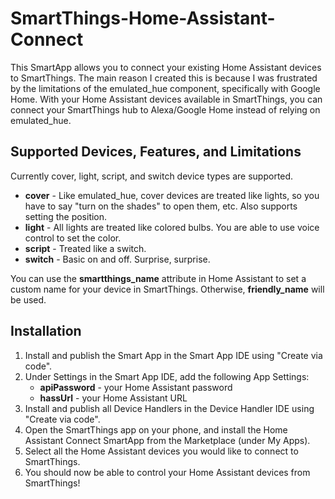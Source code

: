 # SmartThings-Home-Assistant-Connect
This SmartApp allows you to connect your existing Home Assistant devices to SmartThings. The main reason I created this is because I was frustrated by the limitations of the emulated_hue component, specifically with Google Home. With your Home Assistant devices available in SmartThings, you can connect your SmartThings hub to Alexa/Google Home instead of relying on emulated_hue.

## Supported Devices, Features, and Limitations
Currently cover, light, script, and switch device types are supported.

- **cover** - Like emulated_hue, cover devices are treated like lights, so you have to say "turn on the shades" to open them, etc. Also supports setting the position.
- **light** - All lights are treated like colored bulbs. You are able to use voice control to set the color.
- **script** - Treated like a switch.
- **switch** - Basic on and off. Surprise, surprise.

You can use the **smartthings_name** attribute in Home Assistant to set a custom name for your device in SmartThings. Otherwise, **friendly_name** will be used.

## Installation
1. Install and publish the Smart App in the Smart App IDE using "Create via code".
1. Under Settings in the Smart App IDE, add the following App Settings:
   - **apiPassword** - your Home Assistant password
   - **hassUrl** - your Home Assistant URL
1. Install and publish all Device Handlers in the Device Handler IDE using "Create via code".
1. Open the SmartThings app on your phone, and install the Home Assistant Connect SmartApp from the Marketplace (under My Apps).
1. Select all the Home Assistant devices you would like to connect to SmartThings.
1. You should now be able to control your Home Assistant devices from SmartThings!
